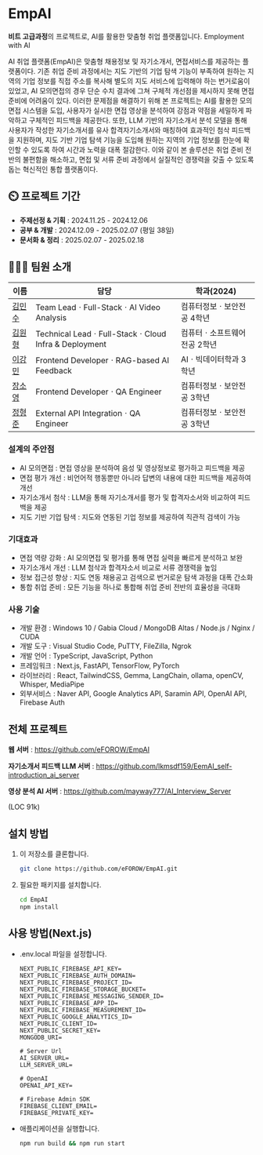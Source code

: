 # EmpAI
**비트 고급과정**의 프로젝트로, AI를 활용한 맞춤형 취업 플랫폼입니다. 
Employment with AI

AI 취업 플랫폼(EmpAI)은 맞춤형 채용정보 및 자기소개서, 면접서비스를 제공하는 플랫폼이다.
기존 취업 준비 과정에서는 지도 기반의 기업 탐색 기능이 부족하여 원하는 지역의 기업 정보를 직접 주소를 복사해 별도의 지도 서비스에 입력해야 하는 번거로움이 있었고, AI 모의면접의 경우 단순 수치 결과에 그쳐 구체적 개선점을 제시하지 못해 면접 준비에 어려움이 있다.
이러한 문제점을 해결하기 위해 본 프로젝트는 AI를 활용한 모의면접 시스템을 도입, 사용자가 실시한 면접 영상을 분석하여 강점과 약점을 세밀하게 파악하고 구체적인 피드백을 제공한다.    또한, LLM 기반의 자기소개서 분석 모델을 통해 사용자가 작성한 자기소개서를 유사 합격자기소개서와 매칭하여 효과적인 첨삭 피드백을 지원하며, 지도 기반 기업 탐색 기능을 도입해 원하는 지역의 기업 정보를 한눈에 확인할 수 있도록 하여 시간과 노력을 대폭 절감한다. 이와 같이 본 솔루션은 취업 준비 전반의 불편함을 해소하고, 면접 및 서류 준비 과정에서 실질적인 경쟁력을 갖출 수 있도록 돕는 혁신적인 통합 플랫폼이다.

## ⏲️ 프로젝트 기간
- **주제선정 & 기획**    : 2024.11.25 - 2024.12.06
- **공부 & 개발**    : 2024.12.09 - 2025.02.07 (평일 38일)
- **문서화 & 정리**  : 2025.02.07 - 2025.02.18

## 🧑‍🤝‍🧑 팀원 소개

| 이름       | 담당                                       | 학과(2024)              |
|------------|--------------------------------------------|-------------------|
| [김민수](https://github.com/mayway777) | Team LeadㆍFull-StackㆍAI Video Analysis     | 컴퓨터정보ㆍ보안전공 4학년 |
| [김원형](https://github.com/eFOROW)    | Technical LeadㆍFull-StackㆍCloud Infra & Deployment | 컴퓨터ㆍ소프트웨어전공 2학년 |
| [이강민](https://github.com/lkmsdf159)  | Frontend DeveloperㆍRAG-based AI Feedback     | AIㆍ빅데이터학과 3학년 |
| [장소영](https://github.com/sy56)        | Frontend DeveloperㆍQA Engineer               | 컴퓨터정보ㆍ보안전공 3학년 |
| [정형준](https://github.com/Junghyeongjun) | External API IntegrationㆍQA Engineer          | 컴퓨터정보ㆍ보안전공 3학년 |


### 설계의 주안점

- AI 모의면접 : 면접 영상을 분석하여 음성 및 영상정보로 평가하고 피드백을 제공
- 면접 평가 개선 : 비언어적 행동뿐만 아니라 답변의 내용에 대한 피드백을 제공하여 개선
- 자기소개서 첨삭 : LLM을 통해 자기소개서를 평가 및 합격자소서와 비교하여 피드백을 제공
- 지도 기반 기업 탐색 : 지도와 연동된 기업 정보를 제공하여 직관적 검색이 가능


### 기대효과

- 면접 역량 강화 : AI 모의면접 및 평가를 통해 면접 실력을 빠르게 분석하고 보완
- 자기소개서 개선 : LLM 첨삭과 합격자소서 비교로 서류 경쟁력을 높임
- 정보 접근성 향상 : 지도 연동 채용공고 검색으로 번거로운 탐색 과정을 대폭 간소화
- 통합 취업 준비 : 모든 기능을 하나로 통합해 취업 준비 전반의 효율성을 극대화


### 사용 기술

- 개발 환경 : Windows 10 / Gabia Cloud / MongoDB Altas / Node.js / Nginx / CUDA
- 개발 도구 : Visual Studio Code, PuTTY, FileZilla, Ngrok
- 개발 언어 : TypeScript, JavaScript, Python
- 프레임워크 : Next.js, FastAPI, TensorFlow, PyTorch
- 라이브러리 : React, TailwindCSS, Gemma, LangChain, ollama, openCV, Whisper, MediaPipe
- 외부서비스 : Naver API, Google Analytics API, Saramin API, OpenAI API, Firebase Auth


## 전체 프로젝트
**웹 서버** : https://github.com/eFOROW/EmpAI

**자기소개서 피드백 LLM 서버** : https://github.com/lkmsdf159/EemAI_self-introduction_ai_server

**영상 분석 AI 서버** : https://github.com/mayway777/AI_Interview_Server

(LOC 91k)

## 설치 방법

1. 이 저장소를 클론합니다.
   ```bash
   git clone https://github.com/eFOROW/EmpAI.git
   ```
2. 필요한 패키지를 설치합니다.
   ```bash
   cd EmpAI
   npm install
   ```

## 사용 방법(Next.js)

- .env.local 파일을 설정합니다.
  ```
  NEXT_PUBLIC_FIREBASE_API_KEY=
  NEXT_PUBLIC_FIREBASE_AUTH_DOMAIN=
  NEXT_PUBLIC_FIREBASE_PROJECT_ID=
  NEXT_PUBLIC_FIREBASE_STORAGE_BUCKET=
  NEXT_PUBLIC_FIREBASE_MESSAGING_SENDER_ID=
  NEXT_PUBLIC_FIREBASE_APP_ID=
  NEXT_PUBLIC_FIREBASE_MEASUREMENT_ID=
  NEXT_PUBLIC_GOOGLE_ANALYTICS_ID=
  NEXT_PUBLIC_CLIENT_ID=
  NEXT_PUBLIC_SECRET_KEY=
  MONGODB_URI=

  # Server Url
  AI_SERVER_URL=
  LLM_SERVER_URL=
  
  # OpenAI
  OPENAI_API_KEY=
  
  # Firebase Admin SDK
  FIREBASE_CLIENT_EMAIL=
  FIREBASE_PRIVATE_KEY=
  ```

- 애플리케이션을 실행합니다.
  ```bash
  npm run build && npm run start
  ```